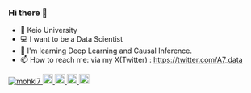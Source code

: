 ### Hi there 👋

- 🏫 Keio University
- 💻 I want to be a Data Scientist
- 📝 I'm learning Deep Learning and Causal Inference.
- 📫 How to reach me: via my X(Twitter) : https://twitter.com/A7_data

<p align="left">
  <a href="https://github.com/mohki7/mohki7/">
    <img src="https://komarev.com/ghpvc/?username=mohki7" alt="mohki7" />
  </a>
  <a href="http://twitter.com/a7_data">
    <img height="20" src="https://img.shields.io/twitter/follow/a7_data?label=Twitter&logo=twitter&style=flat" />
  </a>
  <a href="https://github.com/mohki7">
    <img height="20" src="https://img.shields.io/github/followers/mohki7?label=follow&logo=github&style=flat" />
  </a>
  <a href="http://qiita.com/mohki7">
    <img height="20" src="https://qiita-badge.apiapi.app/s/mohki7/posts.svg" />
  </a>
  <//qiita.com/mohki7">
    <img height="20" src="https://qiita-badge.apiapi.app/s/mohki7/contributions.svg" />
  </a>
</p>
<!--
**mohki7/mohki7** is a ✨ _special_ ✨ repository because its `README.md` (this file) appears on your GitHub profile.

Here are some ideas to get you started:

- 🔭 I’m currently working on ...
- 🌱 I’m currently learning ...
- 👯 I’m looking to collaborate on ...
- 🤔 I’m looking for help with ...
- 💬 Ask me about ...
- 📫 How to reach me: ...
- 😄 Pronouns: ...
- ⚡ Fun fact: ...
-->
